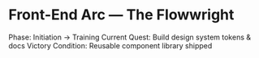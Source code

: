 # Front-End Arc — The Flowwright
Phase: Initiation → Training
Current Quest: Build design system tokens & docs
Victory Condition: Reusable component library shipped

